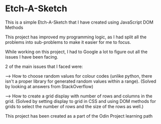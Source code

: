 # Etch-A-Sketch
This is a simple Etch-A-Sketch that I have created using JavaScript DOM Methods

This project has improved my programming logic, as I had split all the problems into sub-problems to make it easier for me to focus.

While working on this project, I had to Google a lot to figure out all the issues I have been facing. 

2 of the main issues that I faced were: 

--> How to choose random values for colour codes    (unlike python, there isn't a proper library for generated random values within a range). (Solved by looking at answers from StackOverflow)

--> How to create a grid display with number of rows and columns in the grid. (Solved by setting display to grid in CSS and using DOM methods for grids to select the number of rows and the size of the rows as well.)

This project has been created as a part of the Odin Project learning path